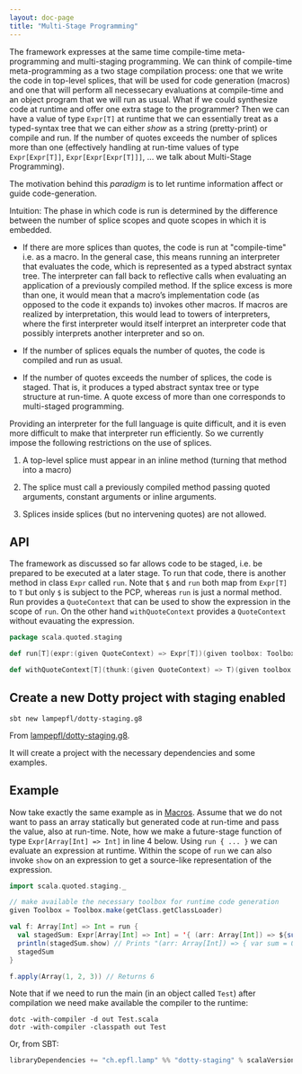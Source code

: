 ```yaml
---
layout: doc-page
title: "Multi-Stage Programming"
---
```


The framework expresses at the same time compile-time meta-programming and
multi-staging programming. We can think of compile-time meta-programming as a
two stage compilation process: one that we write the code in top-level splices,
that will be used for code generation (macros) and one that will perform all
necessecary evaluations at compile-time and an object program that we will run
as usual. What if we could synthesize code at runtime and offer one extra stage
to the programmer? Then we can have a value of type `Expr[T]` at runtime that we
can essentially treat as a typed-syntax tree that we can either _show_ as a
string (pretty-print) or compile and run. If the number of quotes exceeds the
number of splices more than one (effectively handling at run-time values of type
`Expr[Expr[T]]`, `Expr[Expr[Expr[T]]]`, ... we talk about Multi-Stage
Programming).

The motivation behind this _paradigm_ is to let runtime information affect or
guide code-generation.

Intuition: The phase in which code is run is determined by the difference
between the number of splice scopes and quote scopes in which it is embedded.

 - If there are more splices than quotes, the code is run at "compile-time" i.e.
   as a macro. In the general case, this means running an interpreter that
   evaluates the code, which is represented as a typed abstract syntax tree. The
   interpreter can fall back to reflective calls when evaluating an application
   of a previously compiled method.  If the splice excess is more than one, it
   would mean that a macro’s implementation code (as opposed to the code it
   expands to) invokes other macros. If macros are realized by interpretation,
   this would lead to towers of interpreters, where the first interpreter would
   itself interpret an interpreter code that possibly interprets another
   interpreter and so on.

 - If the number of splices equals the number of quotes, the code is compiled
   and run as usual.

 - If the number of quotes exceeds the number of splices, the code is staged.
   That is, it produces a typed abstract syntax tree or type structure at
   run-time. A quote excess of more than one corresponds to multi-staged
   programming.

Providing an interpreter for the full language is quite difficult, and it is
even more difficult to make that interpreter run efficiently. So we currently
impose the following restrictions on the use of splices.

 1. A top-level splice must appear in an inline method (turning that method
    into a macro)

 2. The splice must call a previously compiled
    method passing quoted arguments, constant arguments or inline arguments.

 3. Splices inside splices (but no intervening quotes) are not allowed.


## API

The framework as discussed so far allows code to be staged, i.e. be prepared
to be executed at a later stage. To run that code, there is another method
in class `Expr` called `run`. Note that `$` and `run` both map from `Expr[T]`
to `T` but only `$` is subject to the PCP, whereas `run` is just a normal method.
Run provides a `QuoteContext` that can be used to show the expression in the scope of `run`.
On the other hand `withQuoteContext` provides a `QuoteContext` without evauating the expression.

```scala
package scala.quoted.staging

def run[T](expr:(given QuoteContext) => Expr[T])(given toolbox: Toolbox): T = ...

def withQuoteContext[T](thunk:(given QuoteContext) => T)(given toolbox: Toolbox): T = ...
```

## Create a new Dotty project with staging enabled

```shell
sbt new lampepfl/dotty-staging.g8
```

From [lampepfl/dotty-staging.g8](https://github.com/lampepfl/dotty-staging.g8).

It will create a project with the necessary dependencies and some examples.

## Example

Now take exactly the same example as in [Macros](./macros.md). Assume that we
do not want to pass an array statically but generated code at run-time and pass
the value, also at run-time. Note, how we make a future-stage function of type
`Expr[Array[Int] => Int]` in line 4 below. Using `run { ... }` we can evaluate an
expression at runtime. Within the scope of `run` we can also invoke `show` on an expression
to get a source-like representation of the expression.

```scala
import scala.quoted.staging._

// make available the necessary toolbox for runtime code generation
given Toolbox = Toolbox.make(getClass.getClassLoader)

val f: Array[Int] => Int = run {
  val stagedSum: Expr[Array[Int] => Int] = '{ (arr: Array[Int]) => ${sum('arr)}}
  println(stagedSum.show) // Prints "(arr: Array[Int]) => { var sum = 0; ... }"
  stagedSum
}

f.apply(Array(1, 2, 3)) // Returns 6
```

Note that if we need to run the main (in an object called `Test`) after
compilation we need make available the compiler to the runtime:

```shell
dotc -with-compiler -d out Test.scala
dotr -with-compiler -classpath out Test
```

Or, from SBT:

```scala
libraryDependencies += "ch.epfl.lamp" %% "dotty-staging" % scalaVersion.value
```
